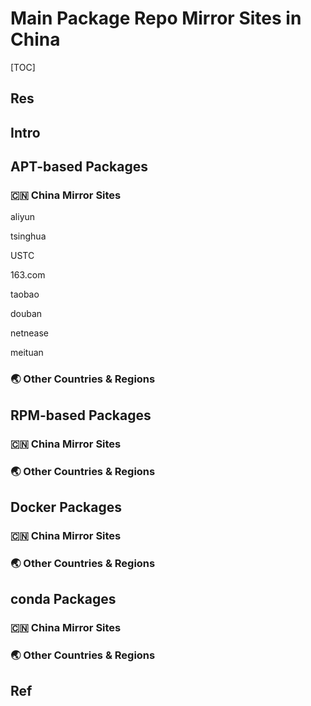 # Main Package Repo Mirror Sites in China

[TOC]



## Res



## Intro



## APT-based Packages
### 🇨🇳 China Mirror Sites
aliyun

tsinghua

USTC

163.com

taobao

douban

netnease

meituan


### 🌏 Other Countries & Regions



## RPM-based Packages
### 🇨🇳 China Mirror Sites


### 🌏 Other Countries & Regions



## Docker Packages
### 🇨🇳 China Mirror Sites


### 🌏 Other Countries & Regions



## conda Packages
### 🇨🇳 China Mirror Sites


### 🌏 Other Countries & Regions





## Ref
[Ubuntu 23.04、22.04、20.04、18.04国内源--阿里云、中科大、163、清华更新源（sources.list）| CSDN]: https://blog.csdn.net/yinminsumeng/article/details/128625827

